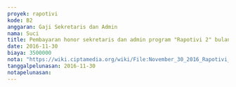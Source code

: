 ```yaml
---
proyek: rapotivi
kode: B2
anggaran: Gaji Sekretaris dan Admin
nama: Suci
title: Pembayaran honor sekretaris dan admin program "Rapotivi 2" bulan November
date: 2016-11-30
biaya: 3500000
nota: "https://wiki.ciptamedia.org/wiki/File:November_30_2016_Rapotivi_B2_Pembayaran_honor_admin_dan_keuangan_a.n_Suci.jpg"
tanggalpelunasan: 2016-11-30
notapelunasan:
---
```

